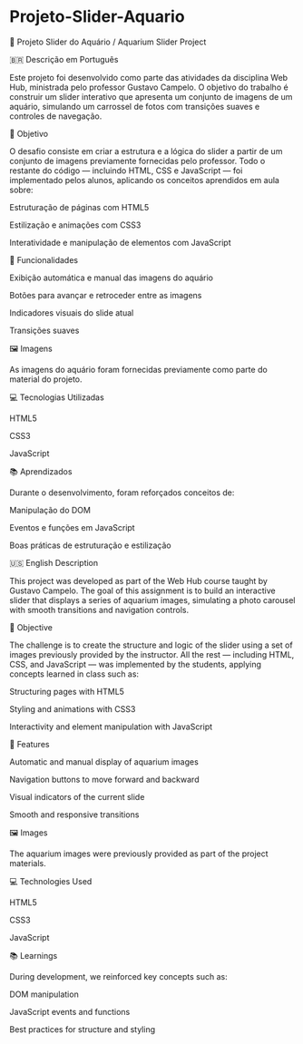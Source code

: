 # Projeto-Slider-Aquario
🐠 Projeto Slider do Aquário / Aquarium Slider Project

🇧🇷 Descrição em Português

Este projeto foi desenvolvido como parte das atividades da disciplina Web Hub, ministrada pelo professor Gustavo Campelo. O objetivo do trabalho é construir um slider interativo que apresenta um conjunto de imagens de um aquário, simulando um carrossel de fotos com transições suaves e controles de navegação.

🎯 Objetivo

O desafio consiste em criar a estrutura e a lógica do slider a partir de um conjunto de imagens previamente fornecidas pelo professor. Todo o restante do código — incluindo HTML, CSS e JavaScript — foi implementado pelos alunos, aplicando os conceitos aprendidos em aula sobre:

Estruturação de páginas com HTML5

Estilização e animações com CSS3

Interatividade e manipulação de elementos com JavaScript

🧩 Funcionalidades

Exibição automática e manual das imagens do aquário

Botões para avançar e retroceder entre as imagens

Indicadores visuais do slide atual

Transições suaves

🖼️ Imagens

As imagens do aquário foram fornecidas previamente como parte do material do projeto.

💻 Tecnologias Utilizadas

HTML5

CSS3

JavaScript 

📚 Aprendizados

Durante o desenvolvimento, foram reforçados conceitos de:

Manipulação do DOM

Eventos e funções em JavaScript

Boas práticas de estruturação e estilização


🇺🇸 English Description

This project was developed as part of the Web Hub course taught by Gustavo Campelo. The goal of this assignment is to build an interactive slider that displays a series of aquarium images, simulating a photo carousel with smooth transitions and navigation controls.

🎯 Objective

The challenge is to create the structure and logic of the slider using a set of images previously provided by the instructor. All the rest — including HTML, CSS, and JavaScript — was implemented by the students, applying concepts learned in class such as:

Structuring pages with HTML5

Styling and animations with CSS3

Interactivity and element manipulation with JavaScript

🧩 Features

Automatic and manual display of aquarium images

Navigation buttons to move forward and backward

Visual indicators of the current slide

Smooth and responsive transitions

🖼️ Images

The aquarium images were previously provided as part of the project materials.

💻 Technologies Used

HTML5

CSS3

JavaScript

📚 Learnings

During development, we reinforced key concepts such as:

DOM manipulation

JavaScript events and functions

Best practices for structure and styling
